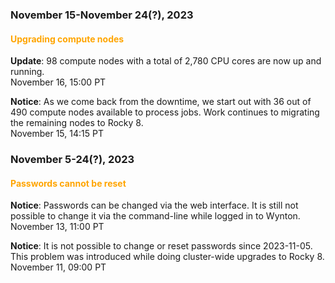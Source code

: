 ### November 15-November 24(?), 2023

#### <span style="color: orange;">Upgrading compute nodes</span>

**Update**: 98 compute nodes with a total of 2,780 CPU cores are now
up and running.
<br><span class="timestamp">November 16, 15:00 PT</span>

**Notice**: As we come back from the downtime, we start out with 36
out of 490 compute nodes available to process jobs.  Work continues to
migrating the remaining nodes to Rocky 8.
<br><span class="timestamp">November 15, 14:15 PT</span>

<!--
start: 2023-11-15T09:00:00
stop: 
length: 
severity: 
affected: jobs
reason: scheduled
 -->



### November 5-24(?), 2023

#### <span style="color: orange;">Passwords cannot be reset</span>

**Notice**: Passwords can be changed via the web interface. It is
still not possible to change it via the command-line while logged in
to Wynton.
<br><span class="timestamp">November 13, 11:00 PT</span>

**Notice**: It is not possible to change or reset passwords since
2023-11-05. This problem was introduced while doing cluster-wide
upgrades to Rocky 8.
<br><span class="timestamp">November 11, 09:00 PT</span>
